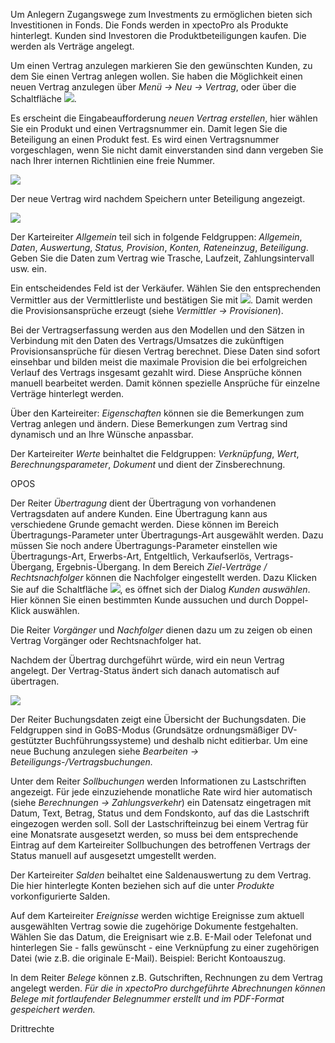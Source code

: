 Um Anlegern Zugangswege zum Investments zu ermöglichen  bieten sich Investitionen in Fonds. Die Fonds werden in xpectoPro als Produkte hinterlegt. 
Kunden sind Investoren die Produktbeteiligungen kaufen. Die werden als Verträge angelegt.


Um einen Vertrag anzulegen markieren Sie den gewünschten Kunden, zu dem Sie einen Vertrag anlegen wollen. Sie haben die Möglichkeit einen neuen Vertrag anzulegen über *Menü → Neu → Vertrag*, oder über die Schaltfläche ![](http://xpecto.github.io/docs/img/img_1426508800812.png).

Es erscheint die Eingabeaufforderung *neuen Vertrag erstellen*, hier wählen Sie ein Produkt und einen Vertragsnummer ein. Damit legen Sie die Beteiligung an einen Produkt fest. 
Es wird einen Vertragsnummer vorgeschlagen, wenn Sie nicht damit einverstanden sind dann vergeben Sie nach Ihrer internen Richtlinien eine freie Nummer.

![](http://xpecto.github.io/docs/img/img_1438334207283.png)

Der neue Vertrag wird nachdem Speichern unter Beteiligung angezeigt.

![](http://xpecto.github.io/docs/img/img_1438334870235.png)

Der Karteireiter *Allgemein* teil sich in folgende Feldgruppen: *Allgemein*, *Daten*, *Auswertung*, *Status, Provision*, *Konten, Rateneinzug*,  *Beteiligung*. 
Geben Sie die Daten zum Vertrag wie Trasche, Laufzeit, Zahlungsintervall usw. ein. 

Ein entscheidendes Feld ist der Verkäufer. Wählen Sie den entsprechenden Vermittler aus der Vermittlerliste  und bestätigen Sie mit ![](http://xpecto.github.io/docs/img/img041.png). Damit werden die Provisionsansprüche erzeugt (siehe *Vermittler → Provisionen*).

Bei der Vertragserfassung werden aus den Modellen und den Sätzen in Verbindung mit den Daten des Vertrags/Umsatzes die zukünftigen Provisionsansprüche  für diesen Vertrag berechnet. Diese Daten sind sofort einsehbar und bilden meist die maximale Provision die bei erfolgreichen Verlauf des Vertrags insgesamt gezahlt wird. Diese Ansprüche können manuell bearbeitet werden. Damit können spezielle Ansprüche für einzelne Verträge hinterlegt werden.

Über den Karteireiter: *Eigenschaften* können sie die Bemerkungen zum Vertrag anlegen und ändern.  Diese Bemerkungen zum Vertrag sind dynamisch und an Ihre Wünsche anpassbar. 

Der Karteireiter *Werte* beinhaltet die Feldgruppen:  *Verknüpfung*, *Wert*, *Berechnungsparameter*, *Dokument* und dient der Zinsberechnung.

OPOS 

Der Reiter *Übertragung* dient der Übertragung von vorhandenen Vertragsdaten auf andere Kunden. Eine Übertragung kann aus verschiedene Grunde gemacht werden. Diese können im Bereich Übertragungs-Parameter unter Übertragungs-Art ausgewählt werden. Dazu müssen Sie noch andere Übertragungs-Parameter einstellen wie Übertragungs-Art, Erwerbs-Art, Entgeltlich, Verkaufserlös, Vertrags-Übergang, Ergebnis-Übergang.
In dem Bereich *Ziel-Verträge / Rechtsnachfolger* können die Nachfolger eingestellt werden. Dazu Klicken Sie auf die Schaltfläche ![](http://xpecto.github.io/docs/img/img_1426513187688.png), es öffnet sich der Dialog *Kunden auswählen*. Hier können Sie einen bestimmten Kunde aussuchen und durch Doppel-Klick auswählen.


Die Reiter *Vorgänger* und *Nachfolger* dienen dazu um zu zeigen ob einen Vertrag Vorgänger oder Rechtsnachfolger hat.
 
Nachdem der Übertrag durchgeführt würde, wird ein neun Vertrag angelegt. Der Vertrag-Status ändert sich danach automatisch auf übertragen.

![](http://xpecto.github.io/docs/img/img_1418993023788.png)


Der Reiter Buchungsdaten zeigt eine Übersicht der Buchungsdaten. Die Feldgruppen sind in GoBS-Modus (Grundsätze ordnungsmäßiger DV-gestützter Buchführungssysteme) und deshalb nicht editierbar. Um eine neue Buchung anzulegen siehe *Bearbeiten → Beteiligungs-/Vertragsbuchungen.*


Unter dem Reiter *Sollbuchungen* werden Informationen zu Lastschriften angezeigt. Für jede einzuziehende monatliche Rate wird hier automatisch (siehe *Berechnungen → Zahlungsverkehr*) ein Datensatz eingetragen mit Datum, Text, Betrag, Status und dem Fondskonto, auf das die Lastschrift eingezogen werden soll.
Soll der Lastschrifteinzug bei einem Vertrag für eine  Monatsrate ausgesetzt werden, so muss bei dem entsprechende Eintrag auf dem Karteireiter Sollbuchungen des betroffenen Vertrags der Status manuell auf ausgesetzt umgestellt werden.

Der Karteireiter *Salden* beihaltet eine Saldenauswertung zu dem Vertrag. Die hier hinterlegte Konten beziehen sich auf die unter *Produkte* vorkonfigurierte Salden.

Auf dem Karteireiter *Ereignisse* werden wichtige Ereignisse zum aktuell ausgewählten Vertrag sowie die zugehörige Dokumente festgehalten. Wählen Sie das Datum, die Ereignisart wie z.B. E-Mail oder Telefonat und hinterlegen Sie - falls gewünscht - eine Verknüpfung zu einer zugehörigen Datei (wie z.B. die originale E-Mail).
Beispiel: Bericht Kontoauszug.

In dem Reiter *Belege* können z.B. Gutschriften, Rechnungen zu dem Vertrag angelegt werden.
*Für die in xpectoPro durchgeführte Abrechnungen können Belege mit fortlaufender Belegnummer erstellt und im PDF-Format gespeichert werden.*  

Drittrechte